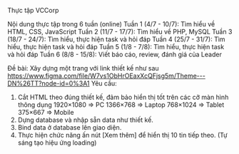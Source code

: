 Thực tập VCCorp

Nội dung thực tập trong 6 tuần (online)
Tuần 1 (4/7 - 10/7):  Tìm hiểu về HTML, CSS, JavaScript
Tuần 2 (11/7 - 17/7): Tìm hiểu về PHP, MySQL
Tuần 3 (18/7 - 24/7): Tìm hiểu, thực hiện task và hỏi đáp
Tuần 4 (25/7 - 31/7): Tìm hiểu, thực hiện task và hỏi đáp
Tuần 5 (1/8 - 7/8): Tìm hiểu, thực hiện task và hỏi đáp
Tuần 6 (8/8 - 15/8): Viết báo cáo, review, đánh giá của Leader

Đề bài: Xây dựng một trang với link thiết kế như sau
https://www.figma.com/file/W7vs1ObHrOEaxXcQFjsg5m/Theme---DN%26TT?node-id=0%3A1
Yêu cầu:
1. Cắt HTML theo đúng thiết kế, đảm bảo hiển thị tốt trên các cỡ màn hình thông dụng
1920×1080 => PC
1366×768 => Laptop
768×1024 => Tablet
375×667 => Mobile
2. Dựng database và nhập sẵn data như thiết kế.
3. Bind data ở database lên giao diện.
4. Thực hiện chức năng ấn nút [Xem thêm] để hiển thị 10 tin tiếp theo. (Tự sáng tạo hiệu ứng loading)
